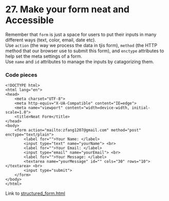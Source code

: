 # 27. Make your form neat and Accessible
Remember that `form` is just a space for users to put their inputs in many different ways (text, color, email, date etc). <br>
Use `action` (the way we process the data in tjis form), `method` (the HTTP method that our browser use to submit this form), and `enctype` attributes to help set the meta settings of a form. <br>
Use `name` and `id` attributes to manage the inputs by catagorizing them.    
### Code pieces
    <!DOCTYPE html>
    <html lang="en">
    <head>
        <meta charset="UTF-8">
        <meta http-equiv="X-UA-Compatible" content="IE=edge">
        <meta name="viewport" content="width=device-width, initial-scale=1.0">
        <title>Neat Form</title>
    </head>
    <body>
        <form action="mailto:zfang1207@gmail.com" method="post" enctype="text/plain">
            <label for="">Your Name: </label>
            <input type="text" name="yourName"> <br>
            <label for="">Your Email: </label>
            <input type="email" name="yourEmail"> <br>
            <label for="">Your Message: </label>
            <textarea name="yourMessage" id="" cols="30" rows="10"></textarea> <br>
            <input type="submit">
        </form>
    </body>
    </html>

Link to [structured_form.html]()
